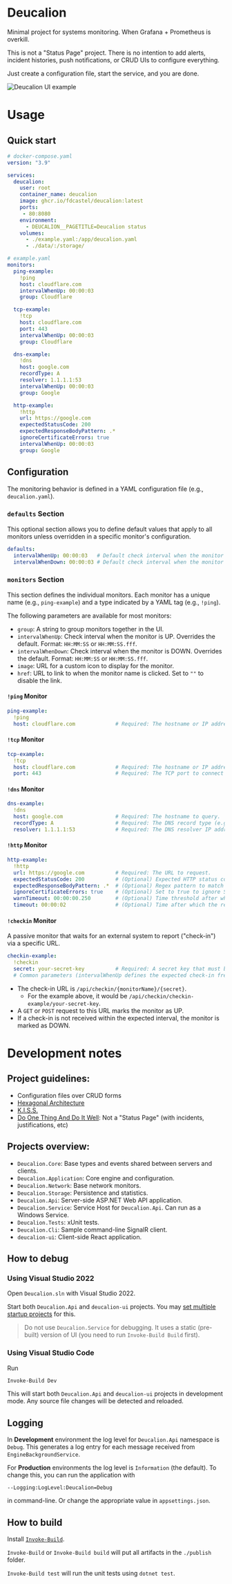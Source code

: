# Deucalion

Minimal project for systems monitoring. When Grafana + Prometheus is overkill.

This is not a "Status Page" project. There is no intention to add alerts, incident histories, push notifications, or CRUD UIs to configure everything.

Just create a configuration file, start the service, and you are done.

![Deucalion UI example](deucalion-ui.png)



# Usage

## Quick start

```yaml
# docker-compose.yaml
version: "3.9"

services:
  deucalion:
    user: root
    container_name: deucalion
    image: ghcr.io/fdcastel/deucalion:latest
    ports:
     - 80:8080
    environment:
      - DEUCALION__PAGETITLE=Deucalion status
    volumes:
      - ./example.yaml:/app/deucalion.yaml
      - ./data/:/storage/
```

```yaml
# example.yaml
monitors:
  ping-example:
    !ping
    host: cloudflare.com
    intervalWhenUp: 00:00:03
    group: Cloudflare

  tcp-example:
    !tcp
    host: cloudflare.com
    port: 443
    intervalWhenUp: 00:00:03
    group: Cloudflare

  dns-example:
    !dns
    host: google.com
    recordType: A
    resolver: 1.1.1.1:53
    intervalWhenUp: 00:00:03
    group: Google

  http-example:
    !http
    url: https://google.com
    expectedStatusCode: 200
    expectedResponseBodyPattern: .*
    ignoreCertificateErrors: true
    intervalWhenUp: 00:00:03
    group: Google
```



## Configuration

The monitoring behavior is defined in a YAML configuration file (e.g., `deucalion.yaml`).

### `defaults` Section

This optional section allows you to define default values that apply to all monitors unless overridden in a specific monitor's configuration.

```yaml
defaults:
  intervalWhenUp: 00:00:03   # Default check interval when the monitor is UP
  intervalWhenDown: 00:00:03 # Default check interval when the monitor is DOWN
```

### `monitors` Section

This section defines the individual monitors. Each monitor has a unique name (e.g., `ping-example`) and a type indicated by a YAML tag (e.g., `!ping`).

The following parameters are available for most monitors:
- `group`: A string to group monitors together in the UI.
- `intervalWhenUp`: Check interval when the monitor is UP. Overrides the default. Format: `HH:MM:SS` or `HH:MM:SS.fff`.
- `intervalWhenDown`: Check interval when the monitor is DOWN. Overrides the default. Format: `HH:MM:SS` or `HH:MM:SS.fff`.
- `image`: URL for a custom icon to display for the monitor.
- `href`: URL to link to when the monitor name is clicked. Set to `""` to disable the link.

#### `!ping` Monitor

```yaml
ping-example:
  !ping
  host: cloudflare.com             # Required: The hostname or IP address to ping.
```

#### `!tcp` Monitor

```yaml
tcp-example:
  !tcp
  host: cloudflare.com             # Required: The hostname or IP address to connect to.
  port: 443                        # Required: The TCP port to connect to.
```

#### `!dns` Monitor

```yaml
dns-example:
  !dns
  host: google.com                 # Required: The hostname to query.
  recordType: A                    # Required: The DNS record type (e.g., A, AAAA, MX, CNAME).
  resolver: 1.1.1.1:53             # Required: The DNS resolver IP address and port.
```

#### `!http` Monitor

```yaml
http-example:
  !http
  url: https://google.com          # Required: The URL to request.
  expectedStatusCode: 200          # (Optional) Expected HTTP status code. Defaults to 200-299.
  expectedResponseBodyPattern: .*  # (Optional) Regex pattern to match against the response body.
  ignoreCertificateErrors: true    # (Optional) Set to true to ignore SSL/TLS certificate errors. Defaults to false.
  warnTimeout: 00:00:00.250        # (Optional) Time threshold after which the monitor shows a 'Warning' state. Format: HH:MM:SS.fff.
  timeout: 00:00:02                # (Optional) Time after which the request is considered failed. Format: HH:MM:SS or HH:MM:SS.fff. Defaults to 00:00:05.
```

#### `!checkin` Monitor

A passive monitor that waits for an external system to report ("check-in") via a specific URL.

```yaml
checkin-example:
  !checkin
  secret: your-secret-key          # Required: A secret key that must be provided in the check-in request.
  # Common parameters (intervalWhenUp defines the expected check-in frequency)...
```

- The check-in URL is `/api/checkin/{monitorName}/{secret}`. 
  - For the example above, it would be `/api/checkin/checkin-example/your-secret-key`. 
- A `GET` or `POST` request to this URL marks the monitor as UP.
- If a check-in is not received within the expected interval, the monitor is marked as DOWN.



# Development notes

## Project guidelines:
  - Configuration files over CRUD forms
  - [Hexagonal Architecture](https://en.wikipedia.org/wiki/Hexagonal_architecture_(software))
  - [K.I.S.S.](https://en.wikipedia.org/wiki/KISS_principle)
  - [Do One Thing And Do It Well](https://en.wikipedia.org/wiki/Unix_philosophy): Not a "Status Page" (with incidents, justifications, etc)



## Projects overview:

  - `Deucalion.Core`: Base types and events shared between servers and clients.
  - `Deucalion.Application`: Core engine and configuration.
  - `Deucalion.Network`: Base network monitors.
  - `Deucalion.Storage`: Persistence and statistics.
  - `Deucalion.Api`: Server-side ASP.NET Web API application.
  - `Deucalion.Service`: Service Host for `Deucalion.Api`. Can run as a Windows Service.
  - `Deucalion.Tests`: xUnit tests.
  - `Deucalion.Cli`: Sample command-line SignalR client.
  - `deucalion-ui`: Client-side React application.



## How to debug

### Using Visual Studio 2022

Open `Deucalion.sln` with Visual Studio 2022.

Start both `Deucalion.Api` and `deucalion-ui` projects. You may [set multiple startup projects](https://learn.microsoft.com/en-us/visualstudio/ide/how-to-set-multiple-startup-projects) for this.

> Do not use `Deucalion.Service` for debugging. It uses a static (pre-built) version of UI (you need to run `Invoke-Build Build` first).



### Using Visual Studio Code

Run

```powershell
Invoke-Build Dev
```

This will start both `Deucalion.Api` and `deucalion-ui` projects in development mode. Any source file changes will be detected and reloaded.



## Logging

In **Development** environment the log level for `Deucalion.Api` namespace is `Debug`. This generates a log entry for each message received from `EngineBackgroundService`.

For **Production** environments the log level is `Information` (the default). To change this, you can run the application with

`--Logging:LogLevel:Deucalion=Debug`

in command-line. Or change the appropriate value in `appsettings.json`.



## How to build

Install [`Invoke-Build`](https://github.com/nightroman/Invoke-Build).

`Invoke-Build` or `Invoke-Build build` will put all artifacts in the `./publish` folder.

`Invoke-Build test` will run the unit tests using `dotnet test`.
